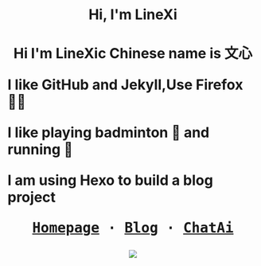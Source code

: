 <h1 align="center">Hi, I'm LineXi<h1>
<p align="center">
  Hi I'm LineXic Chinese name is 文心

I like GitHub and Jekyll,Use Firefox🧑‍💻

I like playing badminton 🏸 and running 🏃

I am using Hexo to build a blog project
</p>
<p align="center">
  <samp>
    <a href="https://i.linexic.top">Homepage</a> ·
    <a href="https://linexic.top">Blog</a> ·
    <a href="https://chat.linexic.top">ChatAi</a> 
  </samp>
</p>

<p align="center">
  <img src="https://github-readme-stats.vercel.app/api?username=LineXic&count_private=true">
</p>
